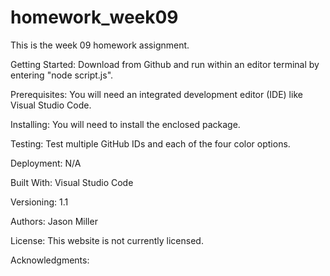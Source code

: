 # homework_week09
This is the week 09 homework assignment.

Getting Started: Download from Github and run within an editor terminal by entering "node script.js".

Prerequisites: You will need an integrated development editor (IDE) like Visual Studio Code.

Installing: You will need to install the enclosed package.

Testing: Test multiple GitHub IDs and each of the four color options.

Deployment: N/A

Built With: Visual Studio Code

Versioning: 1.1

Authors: Jason Miller

License: This website is not currently licensed.

Acknowledgments:
